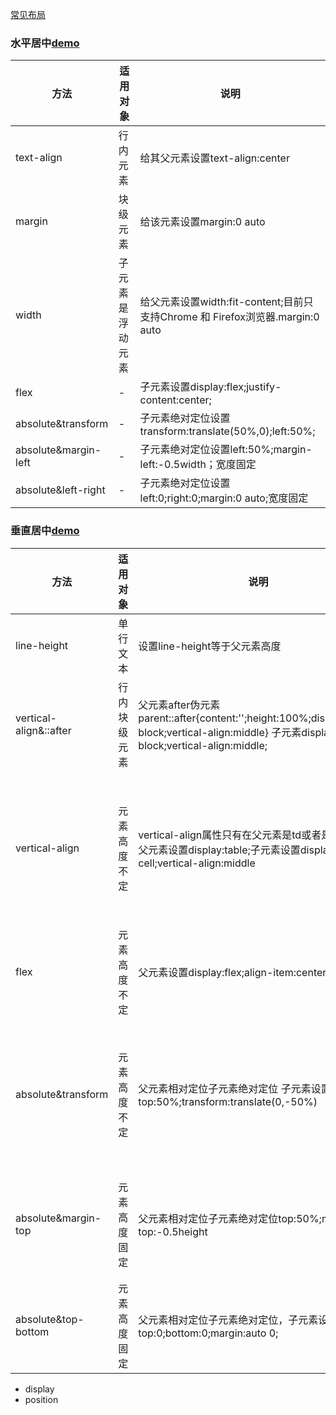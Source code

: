 [常见布局](https://www.sweet-kk.top/css-layout/#/)
### 水平居中[demo](http://jsrun.net/L3gKp/edit)
方法|适用对象|说明
-|-|-
text-align|行内元素|给其父元素设置text-align:center
margin|块级元素|给该元素设置margin:0 auto
width|子元素是浮动元素|给父元素设置width:fit-content;目前只支持Chrome 和 Firefox浏览器.margin:0 auto
flex|-|子元素设置display:flex;justify-content:center;
absolute&transform|-|子元素绝对定位设置transform:translate(50%,0);left:50%;
absolute&margin-left|-|子元素绝对定位设置left:50%;margin-left:-0.5width；宽度固定
absolute&left-right|-|子元素绝对定位设置left:0;right:0;margin:0 auto;宽度固定
### 垂直居中[demo](http://jsrun.net/a3gKp/edit)
方法|适用对象|说明|优点|缺点
-|-|-|-|-
line-height|单行文本|设置line-height等于父元素高度||
vertical-align&::after|行内块级元素|父元素after伪元素parent::after{content:'';height:100%;display:inline-block;vertical-align:middle} 子元素display:inline-block;vertical-align:middle;||
vertical-align|元素高度不定|vertical-align属性只有在父元素是td或者是th时生效,父元素设置display:table;子元素设置display:table-cell;vertical-align:middle|元素可以动态变化高出父元素也不会被截断|IE6-8无效
flex|元素高度不定|父元素设置display:flex;align-item:center;|宽度任意，复杂布局|IE8-9不支持 需要浏览器厂商前缀，渲染不稳定
absolute&transform|元素高度不定|父元素相对定位子元素绝对定位 子元素设置top:50%;transform:translate(0,-50%)|代码量少|IE8不支持，需要浏览器厂商前缀，干扰其他transform效果，文本或者元素边界渲染可能模糊
absolute&margin-top|元素高度固定|父元素相对定位子元素绝对定位top:50%;margin-top:-0.5height|使用所有浏览器|父元素空间不够用，子元素overflow：auto出现滚动条否则不可见
absolute&top-bottom|元素高度固定|父元素相对定位子元素绝对定位，子元素设置top:0;bottom:0;margin:auto 0;||父元素空间不够用子元素会被截断
- display
- position

